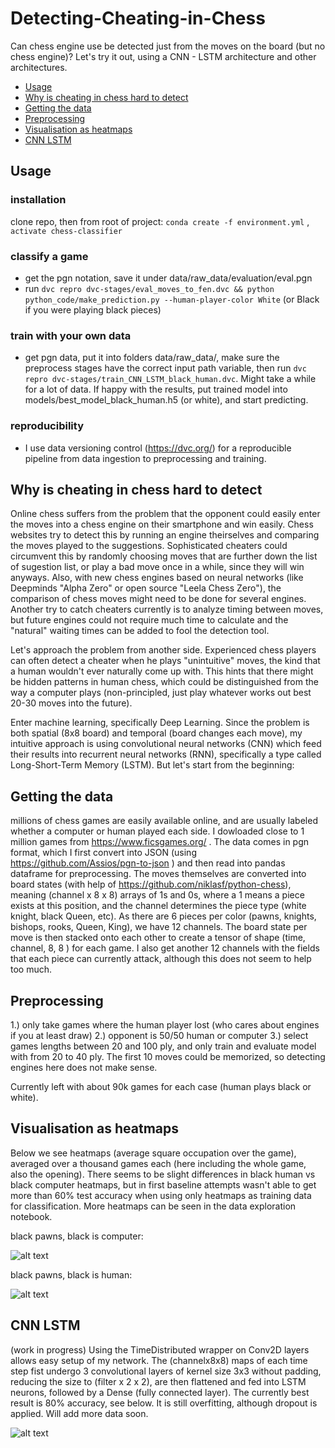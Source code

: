 # Detecting-Cheating-in-Chess
Can chess engine use be detected just from the moves on the board (but no chess engine)? Let's try it out, using a CNN - LSTM architecture and other architectures.
- [Usage](#Usage)
- [Why is cheating in chess hard to detect](#Why-is-cheating-in-chess-hard-to-detect)
- [Getting the data](#Getting-the-data)
- [Preprocessing](#Preprocessing)
- [Visualisation as heatmaps](#Visualisation-as-heatmaps)
- [CNN LSTM](#CNN-LSTM)




## Usage
### installation
clone repo, then from root of project: `conda create -f environment.yml` , `activate chess-classifier`
### classify a game
* get the pgn notation, save it under data/raw_data/evaluation/eval.pgn
* run `dvc repro dvc-stages/eval_moves_to_fen.dvc && python python_code/make_prediction.py --human-player-color White` (or Black if you were playing black pieces)
### train with your own data
* get pgn data, put it into folders data/raw_data/<year>, make sure the preprocess stages have the correct input path variable, then run `dvc repro dvc-stages/train_CNN_LSTM_black_human.dvc`. Might take a while for a lot of data. If happy with the results, put trained model into models/best_model_black_human.h5 (or white), and start predicting.

### reproducibility
* I use data versioning control (https://dvc.org/) for a reproducible pipeline from data ingestion to preprocessing and training.

## Why is cheating in chess hard to detect
Online chess suffers from the problem that the opponent could easily enter the moves into a chess engine on their smartphone and win easily.
Chess websites try to detect this by running an engine theirselves and comparing the moves played to the suggestions. Sophisticated cheaters could circumvent this by randomly choosing moves that are further down the list of sugestion list, or play a bad move once in a while, since they will win anyways. Also, with new chess engines based on neural networks (like Deepminds "Alpha Zero" or open source "Leela Chess Zero"), the comparison of chess moves might need to be done for several engines. Another try to catch cheaters currently is to analyze timing between moves, but future engines could not require much time to calculate and the "natural" waiting times can be added to fool the detection tool.

Let's approach the problem from another side. Experienced chess players can often detect a cheater when he plays "unintuitive" moves,
the kind that a human wouldn't ever naturally come up with. This hints that there might be hidden patterns in human chess, which could be 
distinguished from the way a computer plays (non-principled, just play whatever works out best 20-30 moves into the future).

Enter machine learning, specifically Deep Learning. Since the problem is both spatial (8x8 board) and temporal (board changes each move),
my intuitive approach is using convolutional neural networks (CNN) which feed their results into recurrent neural networks (RNN), specifically
a type called Long-Short-Term Memory (LSTM). But let's start from the beginning:

## Getting the data

millions of chess games are easily available online, and are usually labeled whether a computer or human played each side. I dowloaded close to 1 million games from https://www.ficsgames.org/ . The data comes in pgn format, which I first convert into JSON (using https://github.com/Assios/pgn-to-json ) and then read into pandas dataframe for preprocessing. The moves themselves are converted into board states (with help of https://github.com/niklasf/python-chess), meaning (channel x 8 x 8) arrays of 1s and 0s, where a 1 means a piece exists at this position, and the channel determines the piece type (white knight, black Queen, etc). As there are 6 pieces per color (pawns, knights, bishops, rooks, Queen, King), we have 12 channels. The board state per move is then stacked onto each other to create a tensor of shape (time, channel, 8, 8 ) for each game. I also get another 12 channels with the fields that each piece can currently attack, although this does not seem to help too much.

## Preprocessing

1.) only take games where the human player lost (who cares about engines if you at least draw)
2.) opponent is 50/50 human or computer
3.) select games lengths between 20 and 100 ply, and only train and evaluate model with from 20 to 40 ply. The first 10 moves could be memorized, so detecting engines here does not make sense.

Currently left with about 90k games for each case (human plays black or white).

## Visualisation as heatmaps
Below we see heatmaps (average square occupation over the game), averaged over a thousand games each (here including the whole game, also the opening). There seems to be slight differences in black human vs black computer heatmaps, but in first baseline attempts wasn't able to get more than 60% test accuracy when using only heatmaps as training data for classification. More heatmaps can be seen in the data exploration notebook.

black pawns, black is computer:

![alt text](https://user-images.githubusercontent.com/33765868/43685360-05665d3e-98b2-11e8-80d3-7586e53cdc1e.png)

black pawns, black is human:

![alt text](https://user-images.githubusercontent.com/33765868/43685394-8e200774-98b2-11e8-88b6-e95bfd5b7ade.png)


## CNN LSTM
(work in progress)
Using the TimeDistributed wrapper on Conv2D layers allows easy setup of my network. The (channelx8x8) maps of each time step fist undergo 3 convolutional layers of kernel size 3x3 without padding, reducing the size to (filter x 2 x 2), are then flattened and fed into LSTM neurons, followed by a Dense (fully connected layer). The currently best result is 80% accuracy, see below. It is still overfitting, although dropout is applied. Will add more data soon.

![alt text](https://user-images.githubusercontent.com/33765868/43685326-382504ce-98b1-11e8-8564-a89dd4d4c57a.png)
